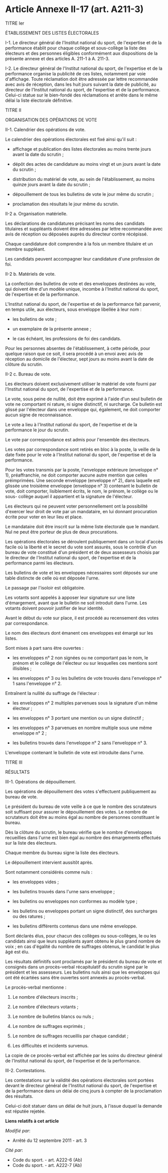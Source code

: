 # Article Annexe II-17 (art. A211-3)

TITRE Ier  

ÉTABLISSEMENT DES LISTES ÉLECTORALES 

I-1. Le directeur général de l'Institut national du sport, de l'expertise et de la performance établit pour chaque collège et
sous-collège la liste des électeurs et des personnes éligibles conformément aux dispositions de la présente annexe et des
articles A. 211-1 à A. 211-3. 

I-2. Le directeur général de l'Institut national du sport, de l'expertise et de la performance organise la publicité de ces
listes, notamment par voie d'affichage. Toute réclamation doit être adressée par lettre recommandée avec avis de réception,
dans les huit jours suivant la date de publicité, au directeur de l'Institut national du sport, de l'expertise et de la
performance. Celui-ci statue sur le bien-fondé des réclamations et arrête dans le même délai la liste électorale définitive. 

TITRE II 

ORGANISATION DES OPÉRATIONS DE VOTE 

II-1. Calendrier des opérations de vote. 

Le calendrier des opérations électorales est fixé ainsi qu'il suit : 

- affichage et publication des listes électorales au moins trente jours avant la date du scrutin ; 

- dépôt des actes de candidature au moins vingt et un jours avant la date du scrutin ; 

- distribution du matériel de vote, au sein de l'établissement, au moins quinze jours avant la date du scrutin ; 

- dépouillement de tous les bulletins de vote le jour même du scrutin ; 

- proclamation des résultats le jour même du scrutin. 

II-2 a. Organisation matérielle. 

Les déclarations de candidatures précisant les noms des candidats titulaires et suppléants doivent être adressées par lettre
recommandée avec avis de réception ou déposées auprès du directeur contre récépissé. 

Chaque candidature doit comprendre à la fois un membre titulaire et un membre suppléant. 

Les candidats peuvent accompagner leur candidature d'une profession de foi. 

II-2 b. Matériels de vote. 

La confection des bulletins de vote et des enveloppes destinées au vote, qui doivent être d'un modèle unique, incombe à
l'Institut national du sport, de l'expertise et de la performance. 

L'Institut national du sport, de l'expertise et de la performance fait parvenir, en temps utile, aux électeurs, sous
enveloppe libellée à leur nom : 

- les bulletins de vote ; 

- un exemplaire de la présente annexe ; 

- le cas échéant, les professions de foi des candidats. 

Pour les personnes absentes de l'établissement, à cette période, pour quelque raison que ce soit, il sera procédé à un envoi
avec avis de réception au domicile de l'électeur, sept jours au moins avant la date de clôture du scrutin. 

II-2 c. Bureau de vote. 

Les électeurs doivent exclusivement utiliser le matériel de vote fourni par l'Institut national du sport, de l'expertise et
de la performance. 

Le vote, sous peine de nullité, doit être exprimé à l'aide d'un seul bulletin de vote ne comportant ni rature, ni signe
distinctif, ni surcharge. Ce bulletin est glissé par l'électeur dans une enveloppe qui, également, ne doit comporter aucun
signe de reconnaissance. 

Le vote a lieu à l'Institut national du sport, de l'expertise et de la performance le jour du scrutin. 

Le vote par correspondance est admis pour l'ensemble des électeurs. 

Les votes par correspondance sont retirés en bloc à la poste, la veille de la date fixée pour le vote à l'Institut national
du sport, de l'expertise et de la performance. 

Pour les votes transmis par la poste, l'enveloppe extérieure (enveloppe n° 1), préaffranchie, ne doit comporter aucune autre
mention que celles préimprimées. Une seconde enveloppe (enveloppe n° 2), dans laquelle est glissée une troisième enveloppe
(enveloppe n° 3) contenant le bulletin de vote, doit comporter, lisiblement écrits, le nom, le prénom, le collège ou le sous-
collège auquel il appartient et la signature de l'électeur. 

Les électeurs qui ne peuvent voter personnellement ont la possibilité d'exercer leur droit de vote par un mandataire, en lui
donnant procuration écrite pour voter en leur lieu et place. 

Le mandataire doit être inscrit sur la même liste électorale que le mandant. Nul ne peut être porteur de plus de deux
procurations. 

Les opérations électorales se déroulent publiquement dans un local d'accès facile où la liberté et le secret du vote sont
assurés, sous le contrôle d'un bureau de vote constitué d'un président et de deux assesseurs choisis par le directeur de
l'Institut national du sport, de l'expertise et de la performance parmi les électeurs. 

Les bulletins de vote et les enveloppes nécessaires sont déposés sur une table distincte de celle où est déposée l'urne. 

Le passage par l'isoloir est obligatoire. 

Les votants sont appelés à apposer leur signature sur une liste d'émargement, avant que le bulletin ne soit introduit dans
l'urne. Les votants doivent pouvoir justifier de leur identité. 

Avant le début du vote sur place, il est procédé au recensement des votes par correspondance. 

Le nom des électeurs dont émanent ces enveloppes est émargé sur les listes. 

Sont mises à part sans être ouvertes : 

- les enveloppes n° 2 non signées ou ne comportant pas le nom, le prénom et le collège de l'électeur ou sur lesquelles ces
mentions sont illisibles ; 

- les enveloppes n° 3 ou les bulletins de vote trouvés dans l'enveloppe n° 1 sans l'enveloppe n° 2. 

Entraînent la nullité du suffrage de l'électeur : 

- les enveloppes n° 2 multiples parvenues sous la signature d'un même électeur ; 

- les enveloppes n° 3 portant une mention ou un signe distinctif ; 

- les enveloppes n° 3 parvenues en nombre multiple sous une même enveloppe n° 2 ; 

- les bulletins trouvés dans l'enveloppe n° 2 sans l'enveloppe n° 3. 

L'enveloppe contenant le bulletin de vote est introduite dans l'urne. 

TITRE III 

RÉSULTATS 

III-1. Opérations de dépouillement. 

Les opérations de dépouillement des votes s'effectuent publiquement au bureau de vote. 

Le président du bureau de vote veille à ce que le nombre des scrutateurs soit suffisant pour assurer le dépouillement des
votes. Le nombre de scrutateurs doit être au moins égal au nombre de personnes constituant le bureau. 

Dès la clôture du scrutin, le bureau vérifie que le nombre d'enveloppes recueillies dans l'urne est bien égal au nombre des
émargements effectués sur la liste des électeurs. 

Chaque membre du bureau signe la liste des électeurs. 

Le dépouillement intervient aussitôt après. 

Sont notamment considérés comme nuls : 

- les enveloppes vides ; 

- les bulletins trouvés dans l'urne sans enveloppe ; 

- les bulletins ou enveloppes non conformes au modèle type ; 

- les bulletins ou enveloppes portant un signe distinctif, des surcharges ou des ratures ; 

- les bulletins différents contenus dans une même enveloppe. 

Sont déclarés élus, pour chacun des collèges ou sous-collèges, le ou les candidats ainsi que leurs suppléants ayant obtenu le
plus grand nombre de voix ; en cas d'égalité du nombre de suffrages obtenus, le candidat le plus âgé est élu. 

Les résultats définitifs sont proclamés par le président du bureau de vote et consignés dans un procès-verbal récapitulatif
du scrutin signé par le président et les assesseurs. Les bulletins nuls ainsi que les enveloppes qui ont été écartées sans
être ouvertes sont annexés au procès-verbal. 

Le procès-verbal mentionne : 

1. Le nombre d'électeurs inscrits ; 

2. Le nombre d'électeurs votants ; 

3. Le nombre de bulletins blancs ou nuls ; 

4. Le nombre de suffrages exprimés ; 

5. Le nombre de suffrages recueillis par chaque candidat ; 

6. Les difficultés et incidents survenus. 

La copie de ce procès-verbal est affichée par les soins du directeur général de l'Institut national du sport, de l'expertise
et de la performance. 

III-2. Contestations. 

Les contestations sur la validité des opérations électorales sont portées devant le directeur général de l'Institut national
du sport, de l'expertise et de la performance dans un délai de cinq jours à compter de la proclamation des résultats. 

Celui-ci doit statuer dans un délai de huit jours, à l'issue duquel la demande est réputée rejetée.

**Liens relatifs à cet article**

_Modifié par_:

  - Arrêté du 12 septembre 2011 - art. 3

_Cité par_:

  - Code du sport. - art. A222-6 (Ab)
  - Code du sport. - art. A222-7 (Ab)

